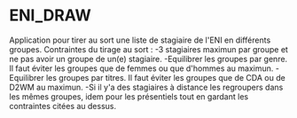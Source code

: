 # ENI_DRAW
 Application pour tirer au sort une liste de stagiaire de l'ENI en différents groupes.
 Contraintes du tirage au sort : 
 -3 stagiaires maximun par groupe et ne pas avoir un groupe de un(e) stagiaire.
 -Equilibrer les groupes par genre. Il faut éviter les groupes que de femmes ou que d'hommes au maximun.
 -Equilibrer les groupes par titres. Il faut éviter les groupes que de CDA ou de D2WM au maximun.
 -Si il y'a des stagiaires à distance les regroupers dans les mêmes groupes, idem pour les présentiels tout en gardant les contraintes citées au dessus.
